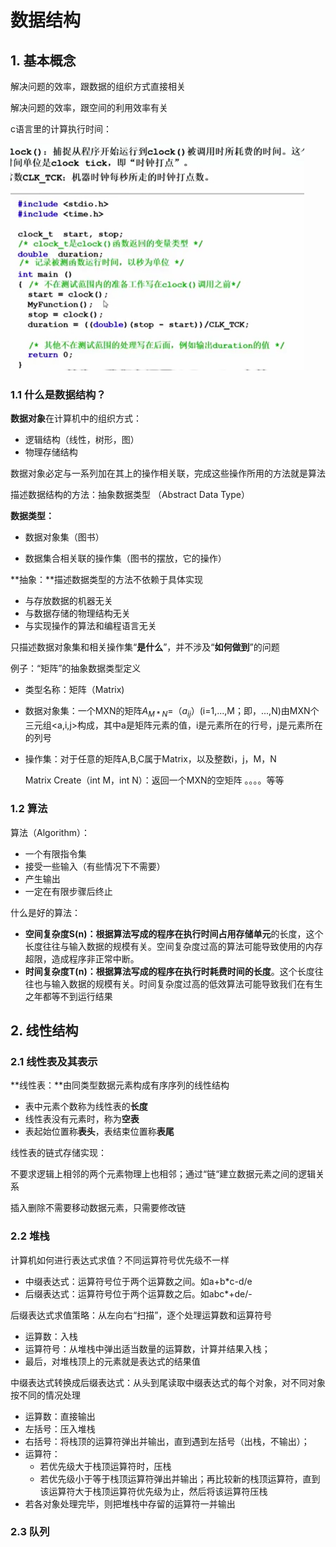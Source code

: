 # 数据结构

## 1. 基本概念

解决问题的效率，跟数据的组织方式直接相关

解决问题的效率，跟空间的利用效率有关

c语言里的计算执行时间：

<img src="数据结构fig/clock.png" alt="clock" style="zoom: 67%;" />

### 1.1 什么是数据结构？

**数据对象**在计算机中的组织方式：

- 逻辑结构（线性，树形，图）
- 物理存储结构

数据对象必定与一系列加在其上的操作相关联，完成这些操作所用的方法就是算法

描述数据结构的方法：抽象数据类型 （Abstract Data Type）

**数据类型：**

- 数据对象集（图书）

- 数据集合相关联的操作集（图书的摆放，它的操作）

**抽象：**描述数据类型的方法不依赖于具体实现

- 与存放数据的机器无关
- 与数据存储的物理结构无关
- 与实现操作的算法和编程语言无关

只描述数据对象集和相关操作集“**是什么**”，并不涉及“**如何做到**”的问题

例子：“矩阵”的抽象数据类型定义

- 类型名称：矩阵（Matrix)

- 数据对象集：一个MXN的矩阵$A_{M*N}$=（$a_{ij}$）(i=1,...,M；即，...,N)由MXN个三元组<a,i,j>构成，其中a是矩阵元素的值，i是元素所在的行号，j是元素所在的列号

- 操作集：对于任意的矩阵A,B,C属于Matrix，以及整数i，j，M，N

  Matrix Create（int M，int N）：返回一个MXN的空矩阵 。。。。等等



### 1.2 算法

算法（Algorithm）：

- 一个有限指令集
- 接受一些输入（有些情况下不需要）
- 产生输出
- 一定在有限步骤后终止

什么是好的算法：

- **空间复杂度S(n)：**根据算法写成的程序在执行时间**占用存储单元**的长度，这个长度往往与输入数据的规模有关。空间复杂度过高的算法可能导致使用的内存超限，造成程序非正常中断。
- **时间复杂度T(n)：**根据算法写成的程序在执行时**耗费时间的长度**。这个长度往往也与输入数据的规模有关。时间复杂度过高的低效算法可能导致我们在有生之年都等不到运行结果



## 2. 线性结构

### 2.1 线性表及其表示

**线性表：**由同类型数据元素构成有序序列的线性结构

- 表中元素个数称为线性表的**长度**
- 线性表没有元素时，称为**空表**
- 表起始位置称**表头**，表结束位置称**表尾**

线性表的链式存储实现：

不要求逻辑上相邻的两个元素物理上也相邻；通过“链“建立数据元素之间的逻辑关系

插入删除不需要移动数据元素，只需要修改链

### 2.2 堆栈

计算机如何进行表达式求值？不同运算符号优先级不一样

- 中缀表达式：运算符号位于两个运算数之间。如a+b*c-d/e
- 后缀表达式：运算符号位于两个运算数之后。如abc*+de/-

后缀表达式求值策略：从左向右“扫描”，逐个处理运算数和运算符号

- 运算数：入栈
- 运算符号：从堆栈中弹出适当数量的运算数，计算并结果入栈；
- 最后，对堆栈顶上的元素就是表达式的结果值

中缀表达式转换成后缀表达式：从头到尾读取中缀表达式的每个对象，对不同对象按不同的情况处理

- 运算数：直接输出
- 左括号：压入堆栈
- 右括号：将栈顶的运算符弹出并输出，直到遇到左括号（出栈，不输出）；
- 运算符：
  - 若优先级大于栈顶运算符时，压栈
  - 若优先级小于等于栈顶运算符弹出并输出；再比较新的栈顶运算符，直到该运算符大于栈顶运算符优先级为止，然后将该运算符压栈
- 若各对象处理完毕，则把堆栈中存留的运算符一并输出

### 2.3 队列





